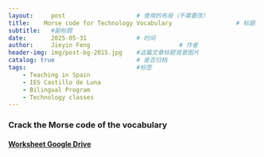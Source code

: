 ```yaml
---
layout:     post   				    # 使用的布局（不需要改）
title:    Morse code for Technology Vocabulary  				# 标题 
subtitle:   #副标题
date:       2025-05-31 				# 时间
author:     Jieyin Feng 						# 作者
header-img: img/post-bg-2015.jpg 	#这篇文章标题背景图片
catalog: true 						# 是否归档
tags:								#标签
    - Teaching in Spain 
    - IES Castillo de Luna
    - Bilingual Program
    - Technology classes
---
```


### Crack the Morse code of the vocabulary

#### [Worksheet Google Drive](https://docs.google.com/document/d/1AqAXX82YRj7NDdNaMsrZLB6hBfeW7kSU/edit?usp=sharing&ouid=103086183032334531092&rtpof=true&sd=true)
